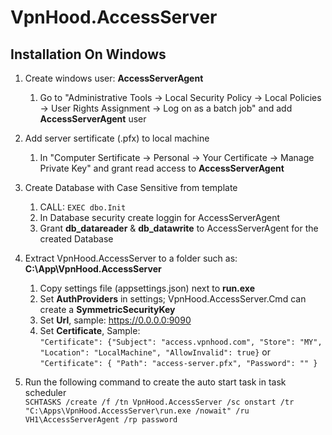 # VpnHood.AccessServer

## Installation On Windows
1. Create windows user: **AccessServerAgent**
   1. Go to "Administrative Tools -> Local Security Policy -> Local Policies -> User Rights Assignment -> Log on as a batch job" and add **AccessServerAgent** user

1. Add server sertificate (.pfx) to local machine
   1. In "Computer Sertificate -> Personal -> Your Certificate -> Manage Private Key" and grant read access to **AccessServerAgent**

1. Create Database with Case Sensitive from template
   1. CALL: `EXEC dbo.Init`
   1. In Database security create loggin for AccessServerAgent
   1. Grant **db_datareader** & **db_datawrite** to AccessServerAgent for the created Database
   
1. Extract VpnHood.AccessServer to a folder such as: **C:\App\VpnHood.AccessServer**
   1. Copy settings file (appsettings.json) next to **run.exe**
   1. Set **AuthProviders** in settings; VpnHood.AccessServer.Cmd can create a **SymmetricSecurityKey**
   1. Set **Url**, sample: https://0.0.0.0:9090
   1. Set **Certificate**, Sample: <br>
   `"Certificate": {"Subject": "access.vpnhood.com", "Store": "MY", "Location": "LocalMachine", "AllowInvalid": true}` or
   `"Certificate": { "Path": "access-server.pfx", "Password": "" }`
   
1. Run the following command to create the auto start task in task scheduler <br>
   `SCHTASKS /create /f /tn VpnHood.AccessServer /sc onstart /tr "C:\Apps\VpnHood.AccessServer\run.exe /nowait" /ru VH1\AccessServerAgent /rp password`
